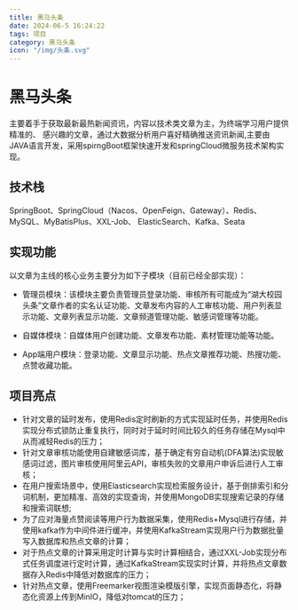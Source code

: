 ```yaml
---
title: 黑马头条
date: 2024-06-5 16:24:22
tags: 项目
category: 黑马头条
icon: "/img/头条.svg"
---
```


<!--more--->

# 黑马头条

主要着手于获取最新最热新闻资讯，内容以技术类文章为主，为终端学习用户提供精准的、 感兴趣的文章，通过大数据分析用户喜好精确推送资讯新闻,主要由JAVA语言开发，采用spirngBoot框架快速开发和springCloud微服务技术架构实现。

## 技术栈

SpringBoot、SpringCloud（Nacos、OpenFeign、Gateway）、Redis、MySQL、MyBatisPlus、XXL-Job、 ElasticSearch、Kafka、Seata

## 实现功能

以文章为主线的核心业务主要分为如下子模块（目前已经全部实现）： 

- 管理员模块：该模块主要负责管理员登录功能、审核所有可能成为“湖大校园头条”文章作者的实名认证功能、文章发布内容的人工审核功能、用户列表显示功能、文章列表显示功能、文章频道管理功能、敏感词管理等功能。 

- 自媒体模块：自媒体用户创建功能、文章发布功能、素材管理功能等功能。 

- App端用户模块：登录功能、文章显示功能、热点文章推荐功能、热搜功能、点赞收藏功能。

## 项目亮点

- 针对文章的延时发布，使用Redis定时刷新的方式实现延时任务，并使用Redis实现分布式锁防止重复执行，同时对于延时时间比较久的任务存储在Mysql中从而减轻Redis的压力；
- 针对文章审核功能使用自建敏感词库，基于确定有穷自动机(DFA算法)实现敏感词过滤，图片审核使用阿里云API，审核失败的文章用户申诉后进行人工审核；
- 在用户搜索场景中，使用Elasticsearch实现检索服务设计，基于倒排索引和分词机制，更加精准、高效的实现查询，并使用MongoDB实现搜索记录的存储和搜索词联想;
- 为了应对海量点赞阅读等用户行为数据采集，使用Redis+Mysql进行存储，并使用kafka作为中间件进行缓冲，并使用KafkaStream实现用户行为数据批量写入数据库和热点文章的计算；
- 对于热点文章的计算采用定时计算与实时计算相结合，通过XXL-Job实现分布式任务调度进行定时计算，通过KafkaStream实现实时计算，并将热点文章数据存入Redis中降低对数据库的压力；
- 针对热点文章，使用Freemarker视图渲染模版引擎，实现页面静态化，将静态化资源上传到MinIO，降低对tomcat的压力；

